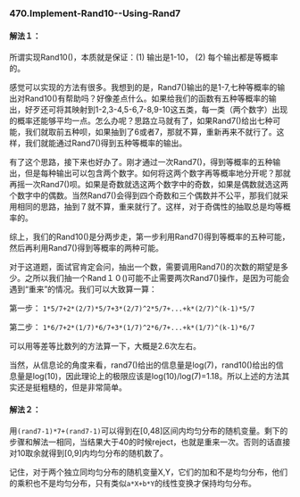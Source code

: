 ### 470.Implement-Rand10--Using-Rand7

#### 解法１：
所谓实现Rand10()，本质就是保证：(1) 输出是1-10， (2) 每个输出都是等概率的。

感觉可以实现的方法有很多。我想到的是，Rand7()输出的是1-7,七种等概率的输出对Rand10()有帮助吗？好像差点什么。如果给我们的函数有五种等概率的输出，好歹还可将其映射到1-2,3-4,5-6,7-8,9-10这五类，每一类（两个数字）出现的概率还能够平均一点。怎么办呢？思路立马就有了，如果Rand7()给出七种可能，我们就取前五种呗，如果抽到了6或者7，那就不算，重新再来不就行了。这样，我们就能通过Rand7()得到五种等概率的输出。

有了这个思路，接下来也好办了。刚才通过一次Rand7()，得到等概率的五种输出，但是每种输出可以包含两个数字。如何将这两个数字再等概率地分开呢？那就再摇一次Rand7()呗。如果是奇数就选这两个数字中的奇数，如果是偶数就选这两个数字中的偶数。当然Rand7()会得到四个奇数和三个偶数并不公平，那我们就采用相同的思路，抽到７就不算，重来就行了。这样，对于奇偶性的抽取总是均等概率的。

综上，我们的Rand10()是分两步走，第一步利用Rand7()得到等概率的五种可能，然后再利用Rand7()得到等概率的两种可能。

对于这道题，面试官肯定会问，抽出一个数，需要调用Rand7()的次数的期望是多少。之所以我们抽一个Rand１０()可能不止需要两次Rand7()操作，是因为可能会遇到“重来”的情况。我们可以大致算一算：

第一步：
```1*5/7+2*(2/7)*5/7+3*(2/7)^2*5/7+...+k*(2/7)^(k-1)*5/7```

第二步：
```1*6/7+2*(1/7)*6/7+3*(1/7)^2*6/7+...+k*(1/7)^(k-1)*6/7```

可以用等差等比数列的方法算一下，大概是2.6次左右。

当然，从信息论的角度来看，rand7()给出的信息量是log(7)，rand10()给出的信息量是log(10)，因此理论上的极限应该是log(10)/log(7)=1.18。所以上述的方法其实还是挺粗糙的，但是非常简单。

#### 解法２：
用```(rand7-1)*7+(rand7-1)```可以得到在[0,48]区间内均匀分布的随机变量。剩下的步骤和解法一相同，当结果大于40的时候reject，也就是重来一次。否则的话直接对10取余就得到[0,9]内均匀分布的随机数了。

记住，对于两个独立同均匀分布的随机变量X,Y，它们的加和不是均匀分布，他们的乘积也不是均匀分布，只有类似```a*X+b*Y```的线性变换才保持均匀分布。
